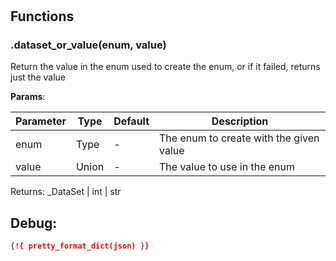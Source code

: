 # 

## Functions


### .dataset_or_value(enum, value)

Return the value in the enum used to create the enum, or if it failed, returns just the value




**Params**:

| Parameter | Type | Default | Description |
| --------- | ---- | ------- | ----------- |
| enum | Type | - | The enum to create with the given value |
| value | Union | - | The value to use in the enum |

Returns: _DataSet | int | str


 
## Debug:
```json
{!{ pretty_format_dict(json) }}
```